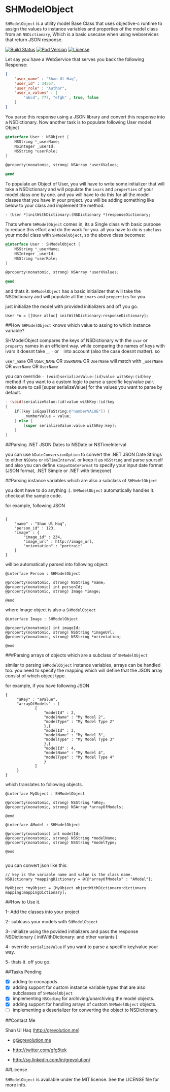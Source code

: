 SHModelObject
=============

`SHModelObject` is a utility model Base Class that uses objective-c runtime to assign the values to instance variables and properties of the model class from an `NSDictionary`, Which is a basic usecase when using webservices that return JSON response.

[![Build Status](https://img.shields.io/travis/grevolution/SHModelObject.svg?branch=master)](https://travis-ci.org/grevolution/SHModelObject) [![Pod Version](https://img.shields.io/cocoapods/v/SHModelObject.svg)](https://img.shields.io/cocoapods/v/SHModelObject.svg) [![License](https://img.shields.io/cocoapods/l/SHModelObject.svg)](https://img.shields.io/cocoapods/l/SHModelObject.svg)

Let say you have a WebService that serves you back the following Response:

```json
{
	"user_name" : "Shan Ul Haq",
	"user_id" : 34567,
	"user_role" : "Author",
	"user_x_values" : [
		"abcd", 777, "efgh" , true, false
	]
}
```

You parse this response using a JSON library and convert this response into a NSDictionary. Now another task is to populate following User model Object

```objective-c
@interface User : NSObject {
	NSString *_userName;
	NSInteger _userId;
	NSString *userRole;
}

@property(nonatomic, strong) NSArray *userXValues;

@end
```

To populate an Object of User, you will have to write some initializer that will take a NSDictionary and will populate the `ivars` and `properties` of your model class one by one. and you will have to do this 
for all the model classes that you have in your project. you will be adding something like below to your class and implement the method.

	- (User *)initWithDictionary:(NSDictionary *)responseDictionary;

Thats where `SHModelObject` comes in, its a Single class with basic purpose to reduce this effort and do the work for you. all you have to do is `subclass` your model class with `SHModelObject`, so the above class becomes:


```objective-c
@interface User : SHModelObject {
	NSString *_userName;
	NSInteger _userId;
	NSString *userRole;
}

@property(nonatomic, strong) NSArray *userXValues;

@end
```

and thats it. `SHModelObject` has a basic initializer that will take the NSDictionary and will populate all the `ivars` and `properties` for you. 

just initialize the model with provided initializers and off you go.

	User *u = [[User alloc] initWithDictionary:responseDictionary];

##How `SHModelObject` knows which value to assing to which instance variable?

SHModelObject compares the keys of NSDictionary with the `ivar` or `property` names in an efficient way. while comparing the names of keys with ivars it doesnt take `_`, `-` or ` ` into account (also the case doesnt matter). so

`user_name` OR `USER_NAME` OR `USERNAME` OR `UserName` will match with `_userName` OR `userName` OR `UserName`

you can override `- (void)serializeValue:(id)value withKey:(id)key` method if you want to a custom logic to parse a specific key/value pair. make sure to call [super serializeValue] for the values you want to parse by default.

```objective-c
- (void)serializeValue:(id)value withKey:(id)key
{
    if([key isEqualToString:@"numberVALUE"]) {
        _numberValue = value;
    } else {
        [super serializeValue:value withKey:key];
    }
}
```

##Parsing .NET JSON Dates to NSDate or NSTimeInterval

you can use `kDateConversionOption` to convert the .NET JSON Date Strings to either `NSDate` or `NSTimeInterval` or keep it as `NSString` and parse yourself and also you can define `kInputDateFormat` to specify your input date format (JSON format, .NET Simple or .NET with timezone)


##Parsing instance variables which are also a subclass of `SHModelObject` 

you dont have to do anything :). `SHModelObject` automatically handles it. checkout the sample code.

for example, following JSON

```

{
	"name" : "Shan Ul Haq",
	"person_id" : 123,
	"image" : {
		"image_id" : 234,
		"image_url" : http://image_url,
		"orientation" : "portrait"
	}
}

```
will be automatically parsed into following object:

```
@interface Person : SHModelObject

@property(nonatomic, strong) NSString *name;
@property(nonatomic) int personId;
@property(nonatomic, strong) Image *image;

@end
```
where Image object is also a `SHModelObject`

```
@interface Image : SHModelObject

@property(nonatomic) int imageId;
@property(nonatomic, strong) NSString *imageUrl;
@property(nonatomic, strong) NSString *orientation;

@end
```

###Parsing arrays of objects which are a subclass of `SHModelObject`

similar to parsing `SHModelObject` instance variables, arrays can be handled too. you need to specify the mapping which will define that the JSON array consist of which object type.

for example, if you have following JSON

```
{ 
     "aKey" : "aValue",
     "arrayOfModels" : [
             {
                 "modelId" : 2,
                 "modelName" : "My Model 2",
                 "modelType" : "My Model Type 2"
                 },{
                 "modelId" : 3,
                 "modelName" : "My Model 3",
                 "modelType" : "My Model Type 3"
                 },{
                 "modelId" : 4,
                 "modelName" : "My Model 4",
                 "modelType" : "My Model Type 4"
                 }
             ]
     }
}

```
which translates to following objects.

```
@interface MyObject : SHModelObject

@property(nonatomic, strong) NSString *aKey;
@property(nonatomic, strong) NSArray *arrayOfModels;

@end

@interface AModel : SHModelObject

@property(nonatomic) int modelId;
@property(nonatomic, strong) NSString *modelName;
@property(nonatomic, strong) NSString *modelType;

@end


```

you can convert json like this:

```
// key is the variable name and value is the class name.
NSDictionary *mappingDictionary = @{@"arrayOfModels" : "AModel"}; 

MyObject *myObject = [MyObject objectWithDictionary:dictionary mapping:mappingDictionary];

```


##How to Use it.

1- Add the classes into your project

2- sublcass your models with `SHModelObject`

3- initialize using the povided initializers and pass the response NSDictionary ( initWithDictionary: and other variants )

4- override `serializeValue` if you want to parse a specific key/value your way.

5- thats it. off you go.

##Tasks Pending

- [X] adding to cocoapods.
- [X] adding support for custom instance variable types that are also subclasses of `SHModelObject`
- [X] implementing `NSCoding` for archiving/unarchiving the model objects.
- [X] adding support for handling arrays of custom `SHModelObject` objects.
- [ ] implementing a deserializer for converting the object to NSDictionary. 

##Contact Me

Shan Ul Haq (http://grevolution.me)

- g@grevolution.me

- http://twitter.com/gfg5tek

- http://sg.linkedin.com/in/grevolution/

##License

`SHModelObject` is available under the MIT license. See the LICENSE file for more info.
